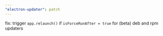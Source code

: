 ```yaml
---
"electron-updater": patch
---
```


fix: trigger `app.relaunch()` if `isForceRunAfter = true` for (beta) deb and rpm updaters
